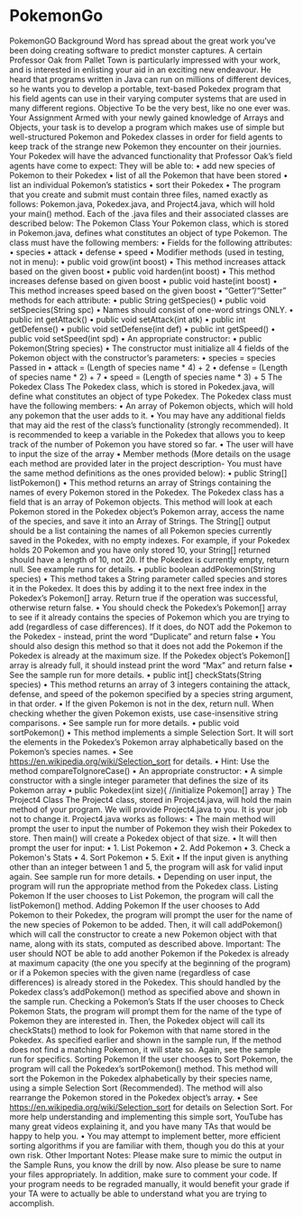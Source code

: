 # PokemonGo
PokemonGO
Background
Word has spread about the great work you’ve been doing creating software to predict monster captures. A certain Professor Oak from Pallet Town is particularly impressed with your work, and is interested in enlisting your aid in an exciting new endeavour. He heard that programs written in Java can run on millions of different devices, so he wants you to develop a portable, text-based Pokedex program that his field agents can use in their varying computer systems that are used in many different regions.
Objective
To be the very best, like no one ever was.
Your Assignment
Armed with your newly gained knowledge of Arrays and Objects, your task is to develop a program which makes use of simple but well-structured Pokemon and Pokedex classes in order for field agents to keep track of the strange new Pokemon they encounter on their journies.
Your Pokedex will have the advanced functionality that Professor Oak’s field agents have come to expect: They will be able to:
•	add new species of Pokemon to their Pokedex
•	list of all the Pokemon that have been stored
•	list an individual Pokemon’s statistics
•	sort their Pokedex
•	The program that you create and submit must contain three files, named exactly as follows: Pokemon.java, Pokedex.java, and Project4.java, which will hold your main() method. Each of the .java files and their associated classes are described below:
The Pokemon Class
Your Pokemon class, which is stored in Pokemon.java, defines what constitutes an object of type Pokemon. The class must have the following members:
•	Fields for the following attributes:
•	species
•	attack
•	defense
•	speed
•	Modifier methods (used in testing, not in menu):
•	public void grow(int boost)
•	This method increases attack based on the given boost
•	public void harden(int boost)
•	This method increases defense based on given boost
•	public void haste(int boost)
•	This method increases speed based on the given boost
•	“Getter”/“Setter” methods for each attribute:
•	public String getSpecies()
•	public void setSpecies(String spc)
•	Names should consist of one-word strings ONLY.
•	public int getAttack()
•	public void setAttack(int atk)
•	public int getDefense()
•	public void setDefense(int def)
•	public int getSpeed()
•	public void setSpeed(int spd)
•	An appropriate constructor:
•	public Pokemon(String species)
•	The constructor must initialize all 4 fields of the Pokemon object with the constructor’s parameters:
•	species = species Passed in
•	attack = (Length of species name * 4) + 2
•	defense = (Length of species name * 2) + 7
•	speed = (Length of species name * 3) +  5
The Pokedex Class
The Pokedex class, which is stored in Pokedex.java, will define what constitutes an object of type Pokedex. The Pokedex class must have the following members:
•	An array of Pokemon objects, which will hold any pokemon that the user adds to it.
•	You may have any additional fields that may aid the rest of the class’s functionality (strongly recommended). It is recommended to keep a variable in the Pokedex that allows you to keep track of the number of Pokemon you have stored so far.
•	The user will have to input the size of the array
•	Member methods (More details on the usage each method are provided later in the project description- You must have the same method definitions as the ones provided below):
•	public String[] listPokemon()
•	This method returns an array of Strings containing the names of every Pokemon stored in the Pokedex. The Pokedex class has a field that is an array of Pokemon objects. This method will look at each Pokemon stored in the Pokedex object’s Pokemon array, access the name of the species, and save it into an Array of Strings. The String[] output should be a list containing the names of all Pokemon species currently saved in the Pokedex, with no empty indexes. For example, if your Pokedex holds 20 Pokemon and you have only stored 10, your String[] returned should have a length of 10, not 20.  If the Pokedex is currently empty, return null. See example runs for details.
•	public boolean addPokemon(String species)
•	This method takes a String parameter called species and stores it in the Pokedex. It does this by adding it to the next free index in the Pokedex’s Pokemon[] array. Return true if the operation was successful, otherwise return false.
•	You should check the Pokedex’s Pokemon[] array to see if it already contains the species of Pokemon which you are trying to add (regardless of case differences). If it does, do NOT add the Pokemon to the Pokedex - instead, print the word “Duplicate” and return false
•	You should also design this method so that it does not add the Pokemon if the Pokedex is already at the maximum size. If the Pokedex object’s Pokemon[] array is already full, it should instead print the word “Max” and return false
•	See the sample run for more details.
•	public int[] checkStats(String species)
•	This method returns an array of 3 integers containing the attack, defense, and speed of the pokemon specified by a  species string argument, in that order.
•	If the given Pokemon is not in the dex, return null. When checking whether the given Pokemon exists, use case-insensitive string comparisons. 
•	See sample run for  more details.
•	public void sortPokemon()
•	This method implements a simple Selection Sort. It will sort the elements in the Pokedex’s Pokemon array alphabetically based on the Pokemon’s species names.
•	See https://en.wikipedia.org/wiki/Selection_sort for details.
•	Hint: Use the method compareToIgnoreCase()
•	An appropriate constructor:
•	A simple constructor with a single integer parameter that defines the size of its Pokemon array
•	public Pokedex(int size){
//initialize Pokemon[] array
}
The Project4 Class
The Project4 class, stored in Project4.java, will hold the main method of your program. We will provide Project4.java to you. It is your job not to change it. Project4.java works as follows:
•	The main method will prompt the user to input the number of Pokemon they wish their Pokedex to store. Then main() will create a Pokedex object of that size.
•	It will then prompt the user for input:
•	1. List Pokemon
•	2. Add Pokemon
•	3. Check a Pokemon's Stats
•	4. Sort Pokemon
•	5. Exit
•	If the input given is anything other than an integer between 1 and 5, the program will ask for valid input again. See sample run for more details.
•	Depending on user input, the program will run the appropriate method from the Pokedex class.
Listing Pokemon
If the user chooses to List Pokemon, the program will call the listPokemon() method.
Adding Pokemon
If the user chooses to Add Pokemon to their Pokedex, the program will prompt the user for the name of the new species of Pokemon to be added. Then, it will call addPokemon() which will call the constructor to create a new Pokemon object with that name, along with its stats, computed as described above.
Important: The user should NOT be able to add another Pokemon if the Pokedex is already at maximum capacity (the one you specify at the beginning of the program) or if a Pokemon species with the given name (regardless of case differences) is already stored in the Pokedex. This should handled by the Pokedex class’s addPokemon() method as specified above and shown in the sample run.
Checking a Pokemon’s Stats
If the user chooses to Check Pokemon Stats, the program will prompt them for the name of the type of Pokemon they are interested in. Then, the Pokedex object will call its checkStats() method to look for Pokemon with that name stored in the Pokedex. As specified earlier and shown in the sample run, If the method does not find a matching Pokemon, it will state so. Again, see the sample run for specifics.
Sorting Pokemon
If the user chooses to Sort Pokemon, the program will call the Pokedex’s sortPokemon() method. This method will sort the Pokemon in the Pokedex alphabetically by their species name, using a simple Selection Sort (Recommended). The method will also rearrange the Pokemon stored in the Pokedex object’s array.
•	See https://en.wikipedia.org/wiki/Selection_sort for details on Selection Sort. For more help understanding and implementing this simple sort, YouTube has many great videos explaining it, and you have many TAs that would be happy to help you.
•	You may attempt to implement better, more efficient sorting algorithms if you are familiar with them, though you do this at your own risk.
Other Important Notes:
Please make sure to mimic the output in the Sample Runs, you know the drill by now. Also please be sure to name your files appropriately. In addition, make sure to comment your code. If your program needs to be regraded manually, it would benefit your grade if your TA were to actually be able to understand what you are trying to accomplish.
